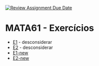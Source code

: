[![Review Assignment Due Date](https://classroom.github.com/assets/deadline-readme-button-22041afd0340ce965d47ae6ef1cefeee28c7c493a6346c4f15d667ab976d596c.svg)](https://classroom.github.com/a/Slryut15)
# MATA61 - Exercícios



+ [E1](./E1) - desconsiderar
+ [E2](./E2) - desconsiderar
+ [E1-new](./E1-new)
+ [E2-new](./E2-new)

